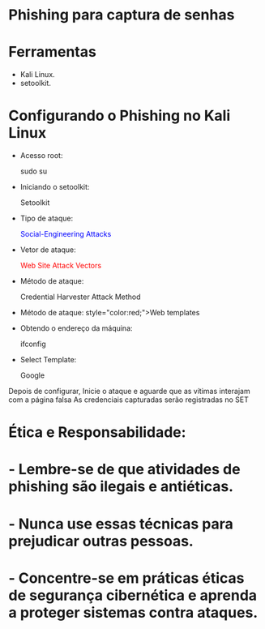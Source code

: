 # Phishing para captura de senhas



# Ferramentas
* Kali Linux.
* setoolkit.

# Configurando o Phishing no Kali Linux
* Acesso root: <p style="color📘;">sudo su</p>
* Iniciando o setoolkit: <p style="color📘;">Setoolkit</p>
* Tipo de ataque: <p style="color:blue;">Social-Engineering Attacks</p>
* Vetor de ataque: <p style="color:red;">Web Site Attack Vectors</p>
* Método de ataque: <p style="color📘;">Credential Harvester Attack Method</p>
* Método de ataque:  style="color:red;">Web templates</p>
* Obtendo o endereço da máquina: <p style="color blue;">ifconfig</p>
* Select Template: <p style="color📘;">Google</p>

 Depois de configurar, Inicie o ataque e aguarde que as vítimas interajam com a página falsa
 As credenciais capturadas serão registradas no SET

# Ética e Responsabilidade:
# - Lembre-se de que atividades de phishing são ilegais e antiéticas.
# - Nunca use essas técnicas para prejudicar outras pessoas.
# - Concentre-se em práticas éticas de segurança cibernética e aprenda a proteger sistemas contra ataques.

